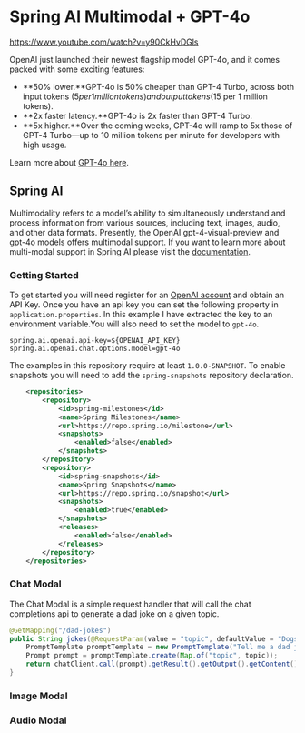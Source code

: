 # Spring AI Multimodal + GPT-4o

https://www.youtube.com/watch?v=y90CkHvDGls

OpenAI just launched their newest flagship model GPT-4o, and it comes packed with some exciting features:

- **50% lower.**GPT-4o is 50% cheaper than GPT-4 Turbo, across both input tokens ($5 per 1 million tokens) and output tokens ($15 per 1 million tokens).
- **2x faster latency.**GPT-4o is 2x faster than GPT-4 Turbo.
- **5x higher.**Over the coming weeks, GPT-4o will ramp to 5x those of GPT-4 Turbo—up to 10 million tokens per minute for developers with high usage.

Learn more about [GPT-4o here](https://openai.com/index/hello-gpt-4o/).

## Spring AI

Multimodality refers to a model’s ability to simultaneously understand and process information from various sources, including text, images, audio, and other data formats. Presently, the OpenAI gpt-4-visual-preview and gpt-4o models offers multimodal support. If you want to learn more about multi-modal support
in Spring AI please visit the [documentation](https://docs.spring.io/spring-ai/reference/1.0-SNAPSHOT/api/chat/openai-chat.html#_multimodal).

### Getting Started

To get started you will need register for an [OpenAI account](https://platform.openai.com/apps) and obtain an API Key. Once you have an
api key you can set the following property in `application.properties`. In this example I have extracted the key to an environment variable.You will also
need to set the model to `gpt-4o`.

```properties
spring.ai.openai.api-key=${OPENAI_API_KEY}
spring.ai.openai.chat.options.model=gpt-4o
```

The examples in this repository require at least `1.0.0-SNAPSHOT`. To enable snapshots you will need to add the `spring-snapshots` repository declaration. 

```xml
	<repositories>
		<repository>
			<id>spring-milestones</id>
			<name>Spring Milestones</name>
			<url>https://repo.spring.io/milestone</url>
			<snapshots>
				<enabled>false</enabled>
			</snapshots>
		</repository>
		<repository>
			<id>spring-snapshots</id>
			<name>Spring Snapshots</name>
			<url>https://repo.spring.io/snapshot</url>
			<snapshots>
				<enabled>true</enabled>
			</snapshots>
			<releases>
				<enabled>false</enabled>
			</releases>
		</repository>
	</repositories>
```

### Chat Modal

The Chat Modal is a simple request handler that will call the chat completions api to generate a dad joke on a given topic. 

```java
@GetMapping("/dad-jokes")
public String jokes(@RequestParam(value = "topic", defaultValue = "Dogs") String topic) {
    PromptTemplate promptTemplate = new PromptTemplate("Tell me a dad joke about {topic}");
    Prompt prompt = promptTemplate.create(Map.of("topic", topic));
    return chatClient.call(prompt).getResult().getOutput().getContent();
}
```

### Image Modal

### Audio Modal
